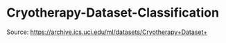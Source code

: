 # Cryotherapy-Dataset-Classification

Source: https://archive.ics.uci.edu/ml/datasets/Cryotherapy+Dataset+
